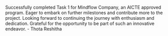 Successfully completed Task 1 for Mindflow Company, an AICTE approved program. Eager to embark on further milestones and contribute more to the project.
Looking forward to continuing the journey with enthusiasm and dedication. Grateful for the opportunity to be part of such an innovative endeavor. - Thota Reshitha
